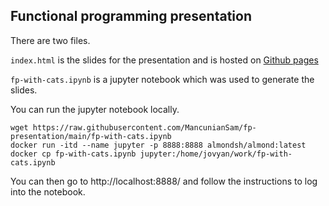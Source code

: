 ## Functional programming presentation

There are two files. 

`index.html` is the slides for the presentation and is hosted on [Github pages](https://mancuniansam.github.io/fp-presentation/index.html)

`fp-with-cats.ipynb` is a jupyter notebook which was used to generate the slides.

You can run the jupyter notebook locally.

```shell
wget https://raw.githubusercontent.com/MancunianSam/fp-presentation/main/fp-with-cats.ipynb
docker run -itd --name jupyter -p 8888:8888 almondsh/almond:latest
docker cp fp-with-cats.ipynb jupyter:/home/jovyan/work/fp-with-cats.ipynb
```

You can then go to http://localhost:8888/ and follow the instructions to log into the notebook.

